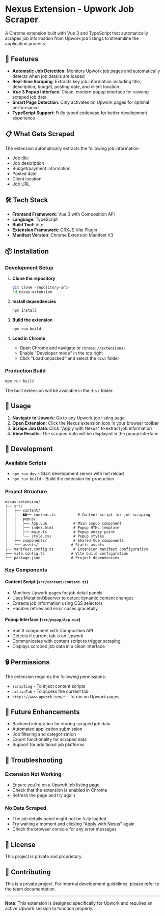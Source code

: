 # Nexus Extension - Upwork Job Scraper

A Chrome extension built with Vue 3 and TypeScript that automatically scrapes job information from Upwork job listings to streamline the application process.

## 🚀 Features

- **Automatic Job Detection**: Monitors Upwork job pages and automatically detects when job details are loaded
- **Real-time Scraping**: Extracts key job information including title, description, budget, posting date, and client location
- **Vue 3 Popup Interface**: Clean, modern popup interface for viewing scraped job data
- **Smart Page Detection**: Only activates on Upwork pages for optimal performance
- **TypeScript Support**: Fully typed codebase for better development experience

## 📋 What Gets Scraped

The extension automatically extracts the following job information:
- Job title
- Job description
- Budget/payment information
- Posted date
- Client location
- Job URL

## 🛠️ Tech Stack

- **Frontend Framework**: Vue 3 with Composition API
- **Language**: TypeScript
- **Build Tool**: Vite
- **Extension Framework**: CRXJS Vite Plugin
- **Manifest Version**: Chrome Extension Manifest V3

## 📦 Installation

### Development Setup

1. **Clone the repository**
   ```bash
   git clone <repository-url>
   cd nexus-extension
   ```

2. **Install dependencies**
   ```bash
   npm install
   ```

3. **Build the extension**
   ```bash
   npm run build
   ```

4. **Load in Chrome**
   - Open Chrome and navigate to `chrome://extensions/`
   - Enable "Developer mode" in the top right
   - Click "Load unpacked" and select the `dist` folder

### Production Build

```bash
npm run build
```

The built extension will be available in the `dist` folder.

## 🎯 Usage

1. **Navigate to Upwork**: Go to any Upwork job listing page
2. **Open Extension**: Click the Nexus extension icon in your browser toolbar
3. **Scrape Job Data**: Click "Apply with Nexus" to extract job information
4. **View Results**: The scraped data will be displayed in the popup interface

## 🔧 Development

### Available Scripts

- `npm run dev` - Start development server with hot reload
- `npm run build` - Build the extension for production

### Project Structure

```
nexus-extension/
├── src/
│   ├── content/
│   │   ��── content.ts          # Content script for job scraping
│   ├── popup/
│   │   ├── App.vue            # Main popup component
│   │   ├── index.html         # Popup HTML template
│   │   ├── main.ts            # Popup entry point
│   │   └── style.css          # Popup styles
│   ├── components/            # Shared Vue components
│   └── assets/               # Static assets
├── manifest.config.ts         # Extension manifest configuration
├── vite.config.ts            # Vite build configuration
└── package.json              # Project dependencies
```

### Key Components

#### Content Script (`src/content/content.ts`)
- Monitors Upwork pages for job detail panels
- Uses MutationObserver to detect dynamic content changes
- Extracts job information using CSS selectors
- Handles retries and error cases gracefully

#### Popup Interface (`src/popup/App.vue`)
- Vue 3 component with Composition API
- Detects if current tab is on Upwork
- Communicates with content script to trigger scraping
- Displays scraped job data in a clean interface

## 🔒 Permissions

The extension requires the following permissions:
- `scripting` - To inject content scripts
- `activeTab` - To access the current tab
- `https://www.upwork.com/*` - To run on Upwork pages

## 🚧 Future Enhancements

- Backend integration for storing scraped job data
- Automated application submission
- Job filtering and categorization
- Export functionality for scraped data
- Support for additional job platforms

## 🐛 Troubleshooting

### Extension Not Working
- Ensure you're on a Upwork job listing page
- Check that the extension is enabled in Chrome
- Refresh the page and try again

### No Data Scraped
- The job details panel might not be fully loaded
- Try waiting a moment and clicking "Apply with Nexus" again
- Check the browser console for any error messages

## 📄 License

This project is private and proprietary.

## 🤝 Contributing

This is a private project. For internal development guidelines, please refer to the team documentation.

---

**Note**: This extension is designed specifically for Upwork and requires an active Upwork session to function properly.